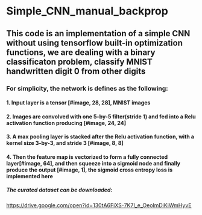 # Simple_CNN_manual_backprop
## This code is an implementation of a simple CNN without using tensorflow built-in optimization functions, we are dealing with a binary classificaton problem, classify MNIST handwritten digit 0 from other digits

### For simplicity, the network is defines as the following:

#### 1. Input layer is a tensor [#image, 28, 28], MNIST images

#### 2. Images are convolved with one 5-by-5 filter(stride 1) and fed into a Relu activation function producing [#image, 24, 24]

#### 3. A max pooling layer is stacked after the Relu activation function, with a kernel size 3-by-3, and stride 3 [#image, 8, 8]

#### 4. Then the feature map is vectorized to form a fully connected layer[#image, 64], and then squeeze into a sigmoid node and finally produce the output [#image, 1], the sigmoid cross entropy loss is implemented here

##### The curated dataset can be downloaded:
https://drive.google.com/open?id=130tA6FiXS-7K7I_e_OeolmDiKiWmHyvE
